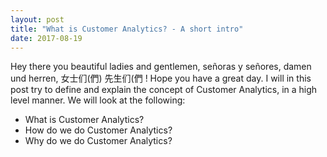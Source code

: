 ```yaml
---
layout: post
title: "What is Customer Analytics? - A short intro"
date: 2017-08-19
---
```


Hey there you beautiful ladies and gentlemen, señoras y señores, damen und herren, 女士们(們) 先生们(們 ! 
Hope you have a great day. I will in this post try to define and explain the concept of Customer Analytics, in a high level manner. 
We will look at the following:
* What is Customer Analytics?
* How do we do Customer Analytics?
* Why do we do Customer Analytics?


